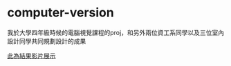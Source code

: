 # computer-version
我於大學四年級時候的電腦視覺課程的proj，和另外兩位資工系同學以及三位室內設計同學共同規劃設計的成果

[此為結果影片展示](https://drive.google.com/file/d/1hl1_cdzp2hSNl9OpQSgPyZW_3xYJbUQd/view?usp=sharing)
